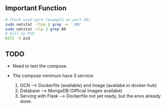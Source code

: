 ## Important Function
```sh
# Check used port (example on port 80)
sudo netstat -ltnp | grep -w ':80' 
sudo netstat -nlp | grep 80
# Kill by PID
kill -9 pid
```

## TODO

- Need to test the compose. 

- The compose minimum have 3 service:
    1. GCN --> Dockerfile (available) and Image (availabe in docker-hub) 
    2. Database --> MongoDB (Official Images availabe)
    3. Serving with Flask --> Dockerfile not yet ready, but the envs already done.

    